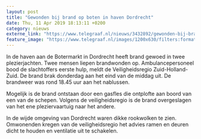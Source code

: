 ```yaml
---
layout: post
title: "Gewonden bij brand op boten in haven Dordrecht"
date: Thu, 11 Apr 2019 18:13:11 +0200
category: nieuws
externe_link: "https://www.telegraaf.nl/nieuws/3432892/gewonden-bij-brand-op-boten-in-haven-dordrecht"
feature_image: "https://www.telegraaf.nl/images/1200x630/filters:format(jpeg):quality(80)/cdn-kiosk-api.telegraaf.nl/ca8d393e-5c7a-11e9-9635-02c309bc01c1.jpg"
---
```


<p class="intro">In de haven aan de Botermarkt in Dordrecht heeft brand gewoed in twee plezierjachten. Twee mensen liepen brandwonden op. Ambulancepersoneel bood de slachtoffers eerste hulp, meldt de Veiligheidsregio Zuid-Holland-Zuid. De brand brak donderdag aan het eind van de middag uit. De brandweer was rond 18.45 uur aan het nablussen.</p> <p>Mogelijk is de brand ontstaan door een gasfles die ontplofte aan boord van een van de schepen. Volgens de veiligheidsregio is de brand overgeslagen van het ene pleziervaartuig naar het andere.</p><p>In de wijde omgeving van Dordrecht waren dikke rookwolken te zien. Omwonenden kregen van de veiligheidsregio het advies ramen en deuren dicht te houden en ventilatie uit te schakelen.</p>
